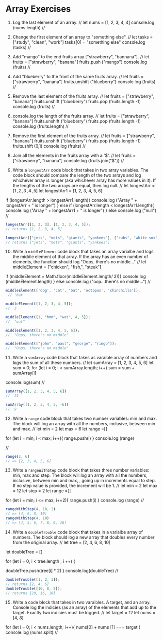 # Array Exercises

1. Log the last element of an array.
//
let nums = [1, 2, 3, 4, 4]
console.log (nums.length)
//

2. Change the first element of an array to "something else".
//
let tasks = ["study", "clean", "work"]
tasks[0] = "something else"
console.log (tasks)
//
3. Add "mango" to the end fruits array ["strawberry", "bannana"].
//
let fruits = ["strawberry", "banana"]
fruits.push ("mango")
console.log (fruits)
//
4. Add "blueberry" to the front of the same fruits array.
//
let fruits = ["strawberry", "banana"]
fruits.unshift ("blueberry")
console.log (fruits)
//

5. Remove the last element of the fruits array.
//
let fruits = ["strawberry", "banana"]
fruits.unshift ("blueberry")
fruits.pop (fruits.length -1)
console.log (fruits)
//

6. console.log the length of the fruits array.
//
let fruits = ["strawberry", "banana"]
fruits.unshift ("blueberry")
fruits.pop (fruits.length -1)
console.log (fruits.length)
//

7. Remove the first element of the fruits array.
//
let fruits = ["strawberry", "banana"]
fruits.unshift ("blueberry")
fruits.pop (fruits.length -1)
fruits.shift (0,1)
console.log (fruits)
//

8. Join all the elements in the fruits array with a '$'.
//
let fruits = ["strawberry", "banana"]
console.log (fruits.join("$"))
//

9. Write a `longestArr` code block that takes in two array variables. The code block should compare the length of the two arrays and log whichever array is longer (aka whichever array has more values in it). If the lengths of the two arrays are equal, then log null.
//
let longestArr = [1 ,2 ,3 ,4 ,5]
let longestArr1 = [1, 2, 3, 4, 5, 6]

if (longestArr.length > longestArr1.length){
  console.log ("Array " + longestArr + " is longer")
}
else if (longestArr.length < longestArr1.length){
  console.log ("Array " + longestArr1 + " is longer")
}
else
  console.log ("null")
//

```js
longestArr([1, 2, 3], [1, 2, 3, 4, 5]);
// returns [1, 2, 3, 4, 5]

longestArr(["jets", "mets", "giants", "yankees"], ["cubs", "white sox", "bulls"]);
// returns ["jets", "mets", "giants", "yankees"]

```
10. Write a `middleElement` code block that takes an array varialbe and logs the middle element of that array.
If the array has an even number of elements, the function should log "Oops, there's no middle..."
//
let middleElement = ["chicken", "fish,", "steak"]

if (middleElement = Math.floor(middleElement.length/ 2)){
  console.log (middleElement.length)
}
else console.log ("oop...there's no middle...")
//

```js
middleElement(['dog', 'cat', 'bat', 'octopus', 'chinchilla']);
 // 'bat'

middleElement([1, 2, 3, 4, 5]);
//  3

middleElement([1, "hmm", "wat", 4, 5]);
//  "wat"

middleElement([1, 2, 3, 4, 5, 6]);
//  "Oops, there's no middle"

middleElement(["john", "paul", "george", "ringo"]);
//  "Oops, there's no middle"
```

11. Write a `sumArray` code block that takes as varaible array of numbers and logs the sum of all these numbers.
//
let sumArray = [1, 2, 3, 4, 5, 6]
let sum = 0;
for (let i = 0; i < sumArray.length; i++)
   sum = sum + sumArray[i]

  console.log(sum)
//
```js
sumArray([1, 2, 3, 4, 5, 6])
//  21

sumArray([1, 2, 3, 4, 5, -6])
//  9
```
12. Write a `range` code block that takes two number variables: min and max.
The block will log an array with all the numbers, inclusive, between min and max.
//
let min = 2
let max = 6
let range =[]

for (let i = min; i < max; i++){
  range.push(i)
}
console.log (range)

//
```js
range(2, 6)
// => [2, 3, 4, 5, 6]
```

13. Write a `rangeWithStep` code block that takes three number variables: min, max and step.
The block will log an array with all the numbers, inclusive, between min and max, , going up in increments equal to step.
If no step value is provided, the increment will be 1.
//
let min = 2
let max = 12
let step = 2
let range =[]

for (let i = min; i <= max; i+=2){
  range.push(i)
}
console.log (range)
//

```js
rangeWithStep(4, 10, 2)
// => [4, 6, 8, 10]
rangeWithStep(4, 10)
// => [4, 5, 6, 7, 8, 9, 10]
```

14. Write a `doubleTrouble` code block that takes in a varialbe array of numbers.
The block should log a new array that doubles every number from the original array.
//
let tree = [2, 4, 6, 8, 10]

let doubleTree = []

for (let i = 0; i < tree.length ; i ++) {

 doubleTree.push(tree[i] * 2)
}
console.log(doubleTree)
//

```js
doubleTrouble([1, 2, 3]);
// returns [2, 4, 6]
doubleTrouble([10, 8, 5]);
// returns [20, 16, 10]

```

15. Write a code block that takes in two varaibles. A target, and an array. Console log the indicies (as an array) of the elements that add up to the target. Exactly two indicies must be logged.
//
let target = 12
let nums = [4, 8]

for (let i = 0; i < nums.length; i++){
  nums[0] + nums [1] === target
}
console.log (nums.split)
//
